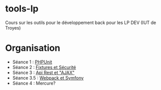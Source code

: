 # tools-lp
Cours sur les outils pour le développement back pour les LP DEV (IUT de Troyes)

# Organisation

* Séance 1 : [PHPUnit](phpunit.md)
* Séance 2 : [Fixtures et Sécurité](fixtures.md)
* Séance 3 : [Api Rest et "AJAX"](api.md)
* Séance 3.5 : [Webpack et Symfony](webpack.md)
* Séance 4 : Mercure?
